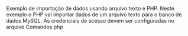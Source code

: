 Exemplo de importação de dados usando arquivo texto e PHP. Neste exemplo o PHP vai importar dados de um arquivo texto para o banco de dados MySQL. As credenciais de acesso devem ser configuradas no arquivo Comandos.php
